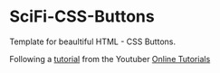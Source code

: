 # SciFi-CSS-Buttons

Template for beaultiful HTML - CSS Buttons.

Following a [tutorial](https://www.youtube.com/watch?v=LSNoRzojcQo) from the Youtuber [Online Tutorials](https://www.youtube.com/c/OnlineTutorials4Designers)
